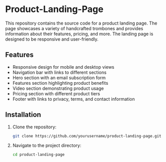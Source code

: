 # Product-Landing-Page
This repository contains the source code for a product landing page. The page showcases a variety of handcrafted trombones and provides information about their features, pricing, and more. The landing page is designed to be responsive and user-friendly.

## Features

- Responsive design for mobile and desktop views
- Navigation bar with links to different sections
- Hero section with an email subscription form
- Features section highlighting product benefits
- Video section demonstrating product usage
- Pricing section with different product tiers
- Footer with links to privacy, terms, and contact information

## Installation

1. Clone the repository:
   ```bash
   git clone https://github.com/yourusername/product-landing-page.git
   ```
2. Navigate to the project directory:
   ```bash
   cd product-landing-page
   ```
